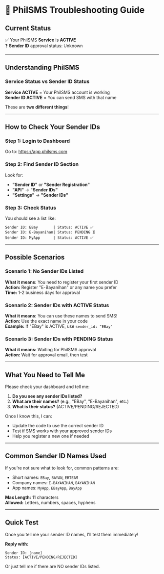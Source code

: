 # 📱 PhilSMS Troubleshooting Guide

## Current Status

✅ Your PhilSMS **Service** is **ACTIVE**  
❓ **Sender ID** approval status: Unknown  

---

## Understanding PhilSMS

### Service Status vs Sender ID Status

**Service ACTIVE** = Your PhilSMS account is working  
**Sender ID ACTIVE** = You can send SMS with that name

These are **two different things**! 

---

## How to Check Your Sender IDs

### Step 1: Login to Dashboard
Go to: https://app.philsms.com

### Step 2: Find Sender ID Section
Look for:
- **"Sender ID"** or **"Sender Registration"**
- **"API"** → **"Sender IDs"**
- **"Settings"** → **"Sender IDs"**

### Step 3: Check Status
You should see a list like:
```
Sender ID: EBay       | Status: ACTIVE ✅
Sender ID: E-Bayanihan| Status: PENDING ⏳
Sender ID: MyApp      | Status: ACTIVE ✅
```

---

## Possible Scenarios

### Scenario 1: No Sender IDs Listed
**What it means:** You need to register your first sender ID  
**Action:** Register "E-Bayanihan" or any name you prefer  
**Time:** 1-2 business days for approval

### Scenario 2: Sender IDs with ACTIVE Status
**What it means:** You can use these names to send SMS!  
**Action:** Use the exact name in your code  
**Example:** If "EBay" is ACTIVE, use `sender_id: "EBay"`

### Scenario 3: Sender IDs with PENDING Status  
**What it means:** Waiting for PhilSMS approval  
**Action:** Wait for approval email, then test

---

## What You Need to Tell Me

Please check your dashboard and tell me:

1. **Do you see any sender IDs listed?**
2. **What are their names?** (e.g., "EBay", "E-Bayanihan", etc.)
3. **What is their status?** (ACTIVE/PENDING/REJECTED)

Once I know this, I can:
- Update the code to use the correct sender ID
- Test if SMS works with your approved sender IDs
- Help you register a new one if needed

---

## Common Sender ID Names Used

If you're not sure what to look for, common patterns are:
- Short names: `EBay`, `BAYAN`, `ERTEAM`
- Company names: `E-BAYANIHAN`, `BAYANIHAN`
- App names: `MyApp`, `EBayApp`, `BayApp`

**Max Length:** 11 characters  
**Allowed:** Letters, numbers, spaces, hyphens

---

## Quick Test

Once you tell me your sender ID names, I'll test them immediately!

**Reply with:**
```
Sender ID: [name]
Status: [ACTIVE/PENDING/REJECTED]
```

Or just tell me if there are NO sender IDs listed.

